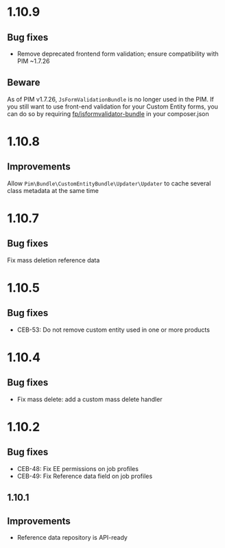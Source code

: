 # 1.10.9

## Bug fixes

- Remove deprecated frontend form validation; ensure compatibility with PIM ~1.7.26

## Beware

As of PIM v1.7.26, `JsFormValidationBundle` is no longer used in the PIM. If you still want to use front-end validation for your Custom Entity forms,
you can do so by requiring [fp/jsformvalidator-bundle](https://github.com/formapro/JsFormValidatorBundle) in your composer.json

# 1.10.8

## Improvements

Allow `Pim\Bundle\CustomEntityBundle\Updater\Updater` to cache several class metadata at the same time

# 1.10.7

## Bug fixes
Fix mass deletion reference data

# 1.10.5

## Bug fixes
- CEB-53: Do not remove custom entity used in one or more products 

# 1.10.4

## Bug fixes
- Fix mass delete: add a custom mass delete handler 

# 1.10.2

## Bug fixes
- CEB-48: Fix EE permissions on job profiles
- CEB-49: Fix Reference data field on job profiles

1.10.1
-----

## Improvements
- Reference data repository is API-ready                                                                         
